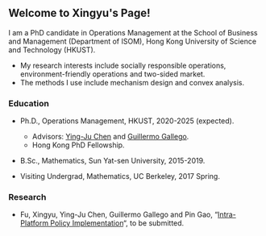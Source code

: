 ## Welcome to Xingyu's Page!
I am a PhD candidate in Operations Management at the School of Business and Management (Department of ISOM), Hong Kong University of Science and Technology (HKUST). 
- My research interests include socially responsible operations, environment-friendly operations and two-sided market. 
- The methods I use include mechanism design and convex analysis.

### Education
- Ph.D., Operations Management, HKUST, 2020-2025 (expected).
  - Advisors: [Ying-Ju Chen](https://imchen.people.ust.hk/) and [Guillermo Gallego](https://ieda.ust.hk/dfaculty/ggallego/).
  - Hong Kong PhD Fellowship.
 
- B.Sc., Mathematics, Sun Yat-sen University, 2015-2019.

- Visiting Undergrad, Mathematics, UC Berkeley, 2017 Spring.

### Research
- Fu, Xingyu, Ying-Ju Chen, Guillermo Gallego and Pin Gao, “[Intra-Platform Policy Implementation](https://papers.ssrn.com/sol3/papers.cfm?abstract_id=3831733)“, to be submitted.
